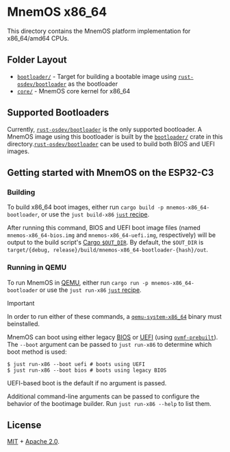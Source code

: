 # MnemOS x86_64

This directory contains the MnemOS platform implementation for x86_64/amd64
CPUs.


## Folder Layout

* [`bootloader/`] - Target for building a bootable image using
  [`rust-osdev/bootloader`] as the bootloader
* [`core/`] - MnemOS core kernel for x86_64

[`bootloader/`]: ./bootloader/
[`core/`]: ./core/

## Supported Bootloaders

Currently, [`rust-osdev/bootloader`] is the only supported bootloader. A MnemOS
image using this bootloader is built by the [`bootloader/`] crate in this
directory.[`rust-osdev/bootloader`] can be used to build both BIOS and UEFI
images.

## Getting started with MnemOS on the ESP32-C3

### Building

To build x86_64 boot images, either run
`cargo build -p mnemos-x86_64-bootloader`, or use the `just build-x86`
[`just` recipe][just].

After running this command, BIOS and UEFI boot image files (named
`mnemos-x86_64-bios.img` and `mnemos-x86_64-uefi.img`, respectively) will be
output to the build script's [Cargo `$OUT_DIR`][outdir]. By default, the
`$OUT_DIR` is `target/{debug,
release}/build/mnemos-x86_64-bootloader-{hash}/out`.

### Running in QEMU

To run MnemOS in [QEMU], either run `cargo run -p mnemos-x86_64-bootloader` or
use the `just run-x86` [`just` recipe][just].

> [!IMPORTANT]
>
> In order to run either of these commands, a [`qemu-system-x86_64`][QEMU]
> binary must beinstalled.

MnemOS can boot using either legacy [BIOS] or [UEFI] (using [`ovmf-prebuilt`]).
The `--boot` argument can be passed to `just run-x86` to determine which boot
method is used:

```shell
$ just run-x86 --boot uefi # boots using UEFI
$ just run-x86 --boot bios # boots using legacy BIOS
```

UEFI-based boot is the default if no argument is passed.

Additional command-line arguments can be passed to configure the behavior of the
bootimage builder. Run `just run-x86 --help` to list them.

[QEMU]: https://www.qemu.org
[just]: ./../../../justfile
[`rust-osdev/bootloader`]: https://github.com/rust-osdev/bootloader
[BIOS]: https://en.wikipedia.org/wiki/BIOS
[UEFI]: https://en.wikipedia.org/wiki/UEFI
[`ovmf-prebuilt`]: https://github.com/rust-osdev/ovmf-prebuilt
[outdir]: https://doc.rust-lang.org/cargo/reference/environment-variables.html#environment-variables-cargo-sets-for-build-scripts

## License

[MIT] + [Apache 2.0].

[MIT]: ./LICENSE-MIT
[Apache 2.0]: ./LICENSE-APACHE
